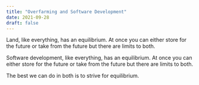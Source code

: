```yaml
---
title: "Overfarming and Software Development"
date: 2021-09-28
draft: false
---
```


Land, like everything, has an equilibrium. At once you can either store for the future or take from the future but there are limits to both.

Software development, like everything, has an equilibrium. At once you can either store for the future or take from the future but there are limits to both.

The best we can do in both is to strive for equilibrium.
